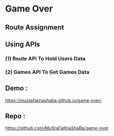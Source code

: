 # Game Over

## Route Assignment

## Using APIs

### (1) Route APi To Hold Users Data

### (2) Games API To Get Games Data

## Demo :

https://mustafakhashaba.github.io/game-over/

## Repo :

https://github.com/MuStaFaKhaShaBa/game-over
